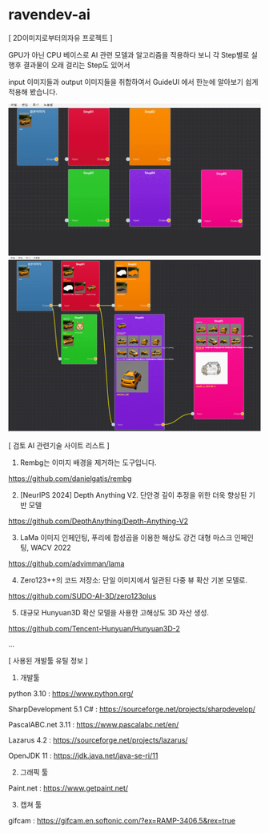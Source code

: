 # ravendev-ai
[ 2D이미지로부터의자유 프로젝트 ]

GPU가 아닌 CPU 베이스로 AI 관련 모델과 알고리즘을 적용하다 보니  각 Step별로 실행후 결과물이 오래 걸리는 Step도 있어서

input 이미지들과 output 이미지들을 취합하여서 GuideUI 에서 한눈에 알아보기 쉽게 적용해 봤습니다.


<img src='https://raw.githubusercontent.com/ravendev-team/ravendev-ai/refs/heads/main/GuideUI/GuideUI_2025-08-13.gif' />

<img src='https://raw.githubusercontent.com/ravendev-team/ravendev-ai/refs/heads/main/GuideUI/GuideUI_2025-08-13_02.gif' />






[ 검토 AI 관련기술 사이트 리스트 ]

1. Rembg는 이미지 배경을 제거하는 도구입니다.
   
 https://github.com/danielgatis/rembg

2. [NeurIPS 2024] Depth Anything V2. 단안경 깊이 추정을 위한 더욱 향상된 기반 모델
   
 https://github.com/DepthAnything/Depth-Anything-V2
  
3. LaMa 이미지 인페인팅, 푸리에 합성곱을 이용한 해상도 강건 대형 마스크 인페인팅, WACV 2022

https://github.com/advimman/lama

4. Zero123++의 코드 저장소: 단일 이미지에서 일관된 다중 뷰 확산 기본 모델로.

https://github.com/SUDO-AI-3D/zero123plus

5. 대규모 Hunyuan3D 확산 모델을 사용한 고해상도 3D 자산 생성.

https://github.com/Tencent-Hunyuan/Hunyuan3D-2

...


[ 사용된 개발툴 유틸 정보 ]

1. 개발툴

python 3.10 : https://www.python.org/

SharpDevelopment 5.1 C# : https://sourceforge.net/projects/sharpdevelop/

PascalABC.net 3.11 : https://www.pascalabc.net/en/

Lazarus 4.2 : https://sourceforge.net/projects/lazarus/

OpenJDK 11 : https://jdk.java.net/java-se-ri/11 

2. 그래픽 툴

Paint.net : https://www.getpaint.net/

3. 캡쳐 툴

gifcam : https://gifcam.en.softonic.com/?ex=RAMP-3406.5&rex=true






